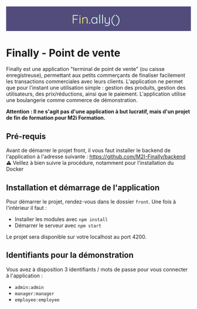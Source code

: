 <p align="center">
  <img src="https://github.com/M2I-Finally/backend/raw/main/docs/finally-logo.png">
</p>

# Finally - Point de vente

Finally est une application "terminal de point de vente" (ou caisse enregistreuse), permettant aux petits commerçants de finaliser facilement les transactions commerciales avec leurs clients.
L'application ne permet que pour l'instant une utilisation simple : gestion des produits, gestion des utilisateurs, des prix/réductions, ainsi que le paiement.
L'application utilise une boulangerie comme commerce de démonstration.

**Attention : Il ne s'agit pas d'une application à but lucratif, mais d'un projet de fin de formation pour M2i Formation.**

## Pré-requis
Avant de démarrer le projet front, il vous faut installer le backend de l'application à l'adresse suivante : https://github.com/M2I-Finally/backend <br>
:warning: Veillez à bien suivre la procédure, notamment pour l'installation du Docker

## Installation et démarrage de l'application
Pour démarrer le projet, rendez-vous dans le dossier `front`. Une fois à l'intérieur il faut :
- Installer les modules avec `npm install`
- Démarrer le serveur avec `npm start`

Le projet sera disponible sur votre localhost au port 4200.

## Identifiants pour la démonstration
Vous avez à disposition 3 identifiants / mots de passe pour vous connecter à l'application :
- `admin:admin`
- `manager:manager`
- `employee:employee`